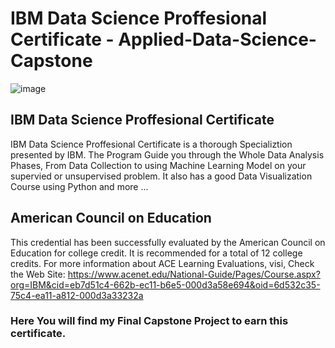 # IBM Data Science Proffesional Certificate  - Applied-Data-Science-Capstone
![image](https://user-images.githubusercontent.com/71176586/184463294-b568cf30-2f04-4b2f-867a-de90638ab29e.png)


## IBM Data Science Proffesional Certificate
IBM Data Science Proffesional Certificate is a thorough Specializtion presented by IBM. The Program Guide you through the Whole Data Analysis Phases, From Data Collection to using Machine Learning Model on your supervied or unsupervised problem. It also has a good Data Visualization Course using Python and more ...

## American Council on Education
This credential has been successfully evaluated by the American Council on Education for college credit. It is recommended for a total of 12 college credits. For more information about ACE Learning Evaluations, visi, Check the Web Site: 
https://www.acenet.edu/National-Guide/Pages/Course.aspx?org=IBM&cid=eb7d51c4-662b-ec11-b6e5-000d3a58e694&oid=6d532c35-75c4-ea11-a812-000d3a33232a


### Here You will find my Final Capstone Project to earn this certificate.
